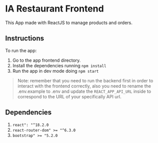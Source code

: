 # IA Restaurant Frontend

This App made with ReactJS to manage products and orders.

## Instructions

To run the app:

1. Go to the app frontend directory. 
2. Install the dependencies running `npm install`
3. Run the app in dev mode doing `npm start`

> Note: remember that you need to run the backend first in order to interact with the frontend correctly, also you need to rename the .env.example to .env and update the `REACT_APP_API_URL` inside to correspond to the URL of your specifically API url.

## Dependencies

1. `react": "^18.2.0`
2. `react-router-dom" >= "^6.3.0`
3. `bootstrap" >= "5.2.0`
